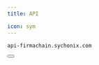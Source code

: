 ```yaml
---
title: API

icon: sym
---
```


<div class="code-block-wrapper">
  <pre><code>api-firmachain.sychonix.com</code></pre>
  <button class="copy-btn"><i class="fas fa-copy"></i></button>
</div>
